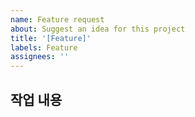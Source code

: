 ```yaml
---
name: Feature request
about: Suggest an idea for this project
title: '[Feature]'
labels: Feature
assignees: ''
---
```


## 작업 내용

